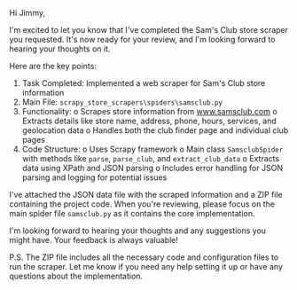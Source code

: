 Hi Jimmy,

I'm excited to let you know that I've completed the Sam's Club store scraper you requested. It's now ready for your review, and I'm looking forward to hearing your thoughts on it.

Here are the key points:

1. Task Completed: Implemented a web scraper for Sam's Club store information
2. Main File: `scrapy_store_scrapers\spiders\samsclub.py`
3. Functionality:
   o Scrapes store information from www.samsclub.com
   o Extracts details like store name, address, phone, hours, services, and geolocation data
   o Handles both the club finder page and individual club pages
4. Code Structure:
   o Uses Scrapy framework
   o Main class `SamsclubSpider` with methods like `parse`, `parse_club`, and `extract_club_data`
   o Extracts data using XPath and JSON parsing
   o Includes error handling for JSON parsing and logging for potential issues

I've attached the JSON data file with the scraped information and a ZIP file containing the project code. When you're reviewing, please focus on the main spider file `samsclub.py` as it contains the core implementation.

I'm looking forward to hearing your thoughts and any suggestions you might have. Your feedback is always valuable!

P.S. The ZIP file includes all the necessary code and configuration files to run the scraper. Let me know if you need any help setting it up or have any questions about the implementation.
